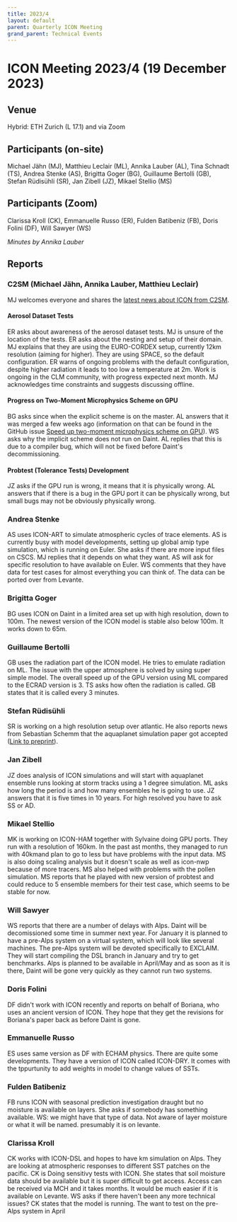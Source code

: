 ```yaml
---
title: 2023/4
layout: default
parent: Quarterly ICON Meeting
grand_parent: Technical Events
---
```


# ICON Meeting 2023/4 (19 December 2023)

## Venue
Hybrid: ETH Zurich (L 17.1) and via Zoom

## Participants (on-site)
Michael Jähn (MJ),
Matthieu Leclair (ML),
Annika Lauber (AL),
Tina Schnadt (TS),
Andrea Stenke (AS),
Brigitta Goger (BG),
Guillaume Bertolli (GB),
Stefan Rüdisühli (SR),
Jan Zibell (JZ),
Mikael Stellio (MS)


## Participants (Zoom)
Clarissa Kroll (CK),
Emmanuelle Russo (ER),
Fulden Batibeniz (FB),
Doris Folini (DF),
Will Sawyer (WS)

_Minutes by Annika Lauber_

## Reports

### C2SM (Michael Jähn, Annika Lauber, Matthieu Leclair)
MJ welcomes everyone and shares the [latest news about ICON from C2SM](https://polybox.ethz.ch/index.php/s/8yXCB1ZKlhly3DN).

#### Aerosol Dataset Tests
ER asks about awareness of the aerosol dataset tests.
MJ is unsure of the location of the tests.
ER asks about the nesting and setup of their domain.
MJ explains that they are using the EURO-CORDEX setup, currently 12km resolution (aiming for higher). They are using SPACE, so the default configuration.
ER warns of ongoing problems with the default configuration, despite higher radiation it leads to too low a temperature at 2m. Work is ongoing in the CLM community, with progress expected next month.
MJ acknowledges time constraints and suggests discussing offline.

#### Progress on Two-Moment Microphysics Scheme on GPU
BG asks since when the explicit scheme is on the master.
AL answers that it was merged a few weeks ago (information on that can be found in the GitHub issue [Speed up two-moment microphysics scheme on GPU](https://github.com/C2SM/Tasks-Support/issues/3)).
WS asks why the implicit scheme does not run on Daint.
AL replies that this is due to a compiler bug, which will not be fixed before Daint's decommissioning.

#### Probtest (Tolerance Tests) Development
JZ asks if the GPU run is wrong, it means that it is physically wrong.
AL answers that if there is a bug in the GPU port it can be physically wrong, but small bugs may not be obviously physically wrong.




### Andrea Stenke
AS uses ICON-ART to simulate atmospheric cycles of trace elements. AS is currently busy with model developments, setting up global amip type simulation, which is running on Euler. 
She asks if there are more input files on CSCS.
MJ replies that it depends on what they want.
AS will ask for specific resolution to have available on Euler.
WS comments that they have data for test cases for almost everything you can think of. The data can be ported over from Levante.

### Brigitta Goger
BG uses ICON on Daint in a limited area set up with high resolution, down to 100m. The newest version of the ICON model is stable also below 100m. It works down to 65m. 

### Guillaume Bertolli
GB uses the radiation part of the ICON model. He tries to emulate radiation on ML. The issue with the upper atmosphere is solved by using super simple model. The overall speed up of the GPU version using ML compared to the ECRAD version is 3.
TS asks how often the radiation is called.
GB states that it is called every 3 minutes.

### Stefan Rüdisühli
SR is working on a high resolution setup over atlantic. He also reports news from Sebastian Schemm that the aquaplanet simulation paper got accepted ([Link to preprint](https://doi.org/10.5194/egusphere-2023-1196)).

### Jan Zibell
JZ does analysis of ICON simulations and will start with aquaplanet ensemble runs looking at storm tracks using a 1 degree simulation.
ML asks how long the period is and how many ensembles he is going to use.
JZ answers that it is five times in 10 years. For high resolved you have to ask SS or AD.

### Mikael Stellio
MK is working on ICON-HAM together with Sylvaine doing GPU ports. They run with a resolution of 160km. In the past ast months, they managed to run with 40kmand plan to go to less but have problems with the input data. MS is also doing scaling analysis but it doesn't scale as well as icon-nwp because of more tracers.
MS also helped with problems with the pollen simulation.
MS reports that he played with new version of probtest and could reduce to 5 ensemble members for their test case, which seems to be stable for now.

### Will Sawyer
WS reports that there are a number of delays with Alps. Daint will be decomissioned some time in summer next year. For January it is planned to have a pre-Alps system on a virtual system, which will look like several machines. The pre-Alps system will be devoted specifically to EXCLAIM. They will start compiling the DSL branch in January and try to get benchmarks. Alps is planned to be available in April/May and as soon as it is there, Daint will be gone very quickly as they cannot run two systems.

### Doris Folini
DF didn't work with ICON recently and reports on behalf of Boriana, who uses an ancient version of ICON. They hope that they get the revisions for Boriana's paper back as before Daint is gone.

### Emmanuelle Russo
ES uses same version as DF with ECHAM physics. There are quite some developments. They have a version of ICON called ICON-DRY. It comes with the tppurtunity to add weights in model to change values of SSTs.

### Fulden Batibeniz
FB runs ICON with seasonal prediction investigation draught but no moisture is available on layers. She asks if somebody has something available.
WS: we might have that type of data. Not aware of layer moisture or what it will be named. presumably it is on levante.

### Clarissa Kroll
CK works with ICON-DSL and hopes to have km simulation on Alps. They are looking at atmospheric responses to different SST patches on the pacific. CK is Doing sensitivy tests with ICON. She states that soil moisture data should be available but it is super difficult to get access. Access can be received via MCH and it takes months. It would be much easier if it is available on Levante.
WS asks if there haven't been any more technical issues?
CK states that the model is running. The want to test on the pre-Alps system in April
